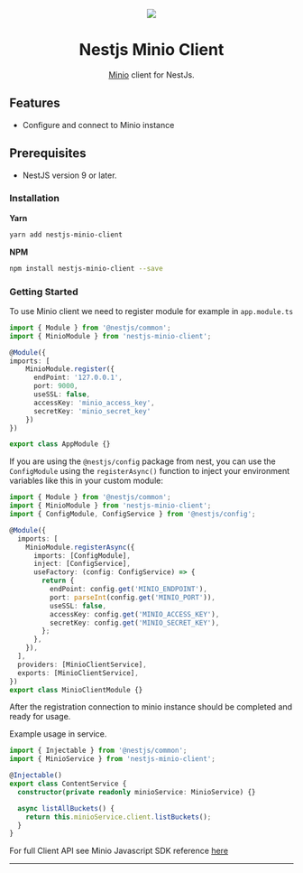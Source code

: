 <p align="center"><img src="https://avatars1.githubusercontent.com/u/43827489?s=400&u=45ac0ac47d40b6d8f277c96bdf00244c10508aef&v=4"/></p>
<p align="center">
</p>
<h1 align="center">Nestjs Minio Client</h1>

<p align="center"><a href="https://min.io">Minio</a> client for NestJs.</p>

## Features

- Configure and connect to Minio instance

## Prerequisites

- NestJS version 9 or later.

### Installation

**Yarn**

```bash
yarn add nestjs-minio-client
```

**NPM**

```bash
npm install nestjs-minio-client --save
```

### Getting Started

To use Minio client we need to register module for example in `app.module.ts`

```ts
import { Module } from '@nestjs/common';
import { MinioModule } from 'nestjs-minio-client';

@Module({
imports: [
    MinioModule.register({
      endPoint: '127.0.0.1',
      port: 9000,
      useSSL: false,
      accessKey: 'minio_access_key',
      secretKey: 'minio_secret_key'
    })
})

export class AppModule {}
```

If you are using the `@nestjs/config` package from nest, you can use the `ConfigModule` using the `registerAsync()` function to inject your environment variables like this in your custom module:

```ts
import { Module } from '@nestjs/common';
import { MinioModule } from 'nestjs-minio-client';
import { ConfigModule, ConfigService } from '@nestjs/config';

@Module({
  imports: [
    MinioModule.registerAsync({
      imports: [ConfigModule],
      inject: [ConfigService],
      useFactory: (config: ConfigService) => {
        return {
          endPoint: config.get('MINIO_ENDPOINT'),
          port: parseInt(config.get('MINIO_PORT')),
          useSSL: false,
          accessKey: config.get('MINIO_ACCESS_KEY'),
          secretKey: config.get('MINIO_SECRET_KEY'),
        };
      },
    }),
  ],
  providers: [MinioClientService],
  exports: [MinioClientService],
})
export class MinioClientModule {}
```

After the registration connection to minio instance should be completed and ready for usage.

Example usage in service.

```ts
import { Injectable } from '@nestjs/common';
import { MinioService } from 'nestjs-minio-client';

@Injectable()
export class ContentService {
  constructor(private readonly minioService: MinioService) {}

  async listAllBuckets() {
    return this.minioService.client.listBuckets();
  }
}
```

For full Client API see Minio Javascript SDK reference [here](https://docs.min.io/docs/javascript-client-api-reference.html)

---
